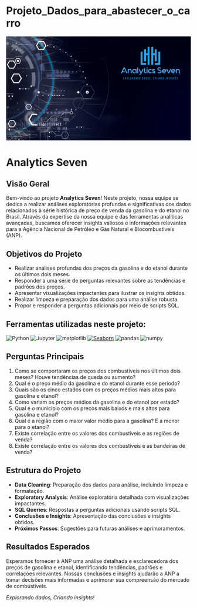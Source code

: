 # Projeto_Dados_para_abastecer_o_carro

![alt text](https://github.com/Project-4-Trends-and-Insights-Database/Projeto_Dados_para_abastecer_o_carro/blob/main/images/Squad%2007%20(2).png)

# Analytics Seven

## Visão Geral

Bem-vindo ao projeto **Analytics Seven**! Neste projeto, nossa equipe se dedica a realizar análises exploratórias profundas e significativas dos dados relacionados à série histórica de preço de venda da gasolina e do etanol no Brasil. Através da expertise da nossa equipe e das ferramentas analíticas avançadas, buscamos oferecer insights valiosos e informações relevantes para a Agência Nacional de Petróleo e Gás Natural e Biocombustíveis (ANP).

## Objetivos do Projeto

- Realizar análises profundas dos preços da gasolina e do etanol durante os últimos dois meses.
- Responder a uma série de perguntas relevantes sobre as tendências e padrões dos preços.
- Apresentar visualizações impactantes para ilustrar os insights obtidos.
- Realizar limpeza e preparação dos dados para uma análise robusta.
- Propor e responder a perguntas adicionais por meio de scripts SQL.

## Ferramentas utilizadas neste projeto:
![Python](https://img.shields.io/badge/Python-3776AB?style=for-the-badge&logo=python&logoColor=white)
![Jupyter](https://img.shields.io/badge/Jupyter-F37626?style=for-the-badge&logo=jupyter&logoColor=white)
![matplotlib](https://img.shields.io/badge/matplotlib-3776AB?style=for-the-badge&logo=matplotlib&logoColor=white)
<a href='https://github.com/shivamkapasia0' target="_blank"><img alt='Seaborn' src='https://img.shields.io/badge/Seaborn-100000?style=for-the-badge&logo=Seaborn&logoColor=white&labelColor=black&color=05FAFA'/></a>
![pandas](https://img.shields.io/badge/pandas-150458?style=for-the-badge&logo=pandas&logoColor=white)
![numpy](https://img.shields.io/badge/numpy-013243?style=for-the-badge&logo=numpy&logoColor=white)

## Perguntas Principais

1. Como se comportaram os preços dos combustíveis nos últimos dois meses? Houve tendências de queda ou aumento?
2. Qual é o preço médio da gasolina e do etanol durante esse período?
3. Quais são os cinco estados com os preços médios mais altos para gasolina e etanol?
4. Como variam os preços médios da gasolina e do etanol por estado?
5. Qual é o município com os preços mais baixos e mais altos para gasolina e etanol?
6. Qual é a região com o maior valor médio para a gasolina? E a menor para o etanol?
7. Existe correlação entre os valores dos combustíveis e as regiões de venda?
8. Existe correlação entre os valores dos combustíveis e as bandeiras de venda?

## Estrutura do Projeto

- **Data Cleaning**: Preparação dos dados para análise, incluindo limpeza e formatação.
- **Exploratory Analysis**: Análise exploratória detalhada com visualizações impactantes.
- **SQL Queries**: Respostas a perguntas adicionais usando scripts SQL.
- **Conclusões e Insights**: Apresentação das conclusões e insights obtidos.
- **Próximos Passos**: Sugestões para futuras análises e aprimoramentos.

## Resultados Esperados

Esperamos fornecer à ANP uma análise detalhada e esclarecedora dos preços de gasolina e etanol, identificando tendências, padrões e correlações relevantes. Nossas conclusões e insights ajudarão a ANP a tomar decisões mais informadas e aprimorar sua compreensão do mercado de combustíveis.



*Explorando dados, Criando insights!*

